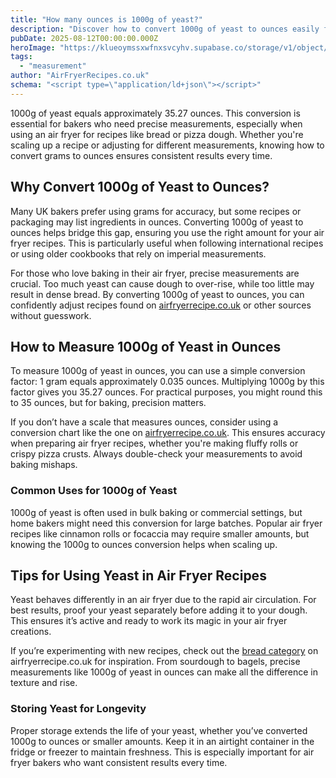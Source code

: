 ```yaml
---
title: "How many ounces is 1000g of yeast?"
description: "Discover how to convert 1000g of yeast to ounces easily for perfect baking every time. Includes UK measurements and air fryer tips."
pubDate: 2025-08-12T00:00:00.000Z
heroImage: "https://klueoymssxwfnxsvcyhv.supabase.co/storage/v1/object/public/md/how-many-ounces-is-1000g-of-yeast-f647b24e.webp"
tags:
  - "measurement"
author: "AirFryerRecipes.co.uk"
schema: "<script type=\"application/ld+json\"></script>"
---
```


<p>1000g of yeast equals approximately 35.27 ounces. This conversion is essential for bakers who need precise measurements, especially when using an air fryer for recipes like bread or pizza dough. Whether you're scaling up a recipe or adjusting for different measurements, knowing how to convert grams to ounces ensures consistent results every time.</p>

<h2>Why Convert 1000g of Yeast to Ounces?</h2>  
<p>Many UK bakers prefer using grams for accuracy, but some recipes or packaging may list ingredients in ounces. Converting 1000g of yeast to ounces helps bridge this gap, ensuring you use the right amount for your air fryer recipes. This is particularly useful when following international recipes or using older cookbooks that rely on imperial measurements.</p>  
<p>For those who love baking in their air fryer, precise measurements are crucial. Too much yeast can cause dough to over-rise, while too little may result in dense bread. By converting 1000g of yeast to ounces, you can confidently adjust recipes found on <a href=https://www.airfryerrecipe.co.uk/recipes>airfryerrecipe.co.uk</a> or other sources without guesswork.</p>  

<h2>How to Measure 1000g of Yeast in Ounces</h2>  
<p>To measure 1000g of yeast in ounces, you can use a simple conversion factor: 1 gram equals approximately 0.035 ounces. Multiplying 1000g by this factor gives you 35.27 ounces. For practical purposes, you might round this to 35 ounces, but for baking, precision matters.</p>  
<p>If you don’t have a scale that measures ounces, consider using a conversion chart like the one on <a href=https://www.airfryerrecipe.co.uk/air-fryer-conversion-chart>airfryerrecipe.co.uk</a>. This ensures accuracy when preparing air fryer recipes, whether you're making fluffy rolls or crispy pizza crusts. Always double-check your measurements to avoid baking mishaps.</p>  

<h3>Common Uses for 1000g of Yeast</h3>  
<p>1000g of yeast is often used in bulk baking or commercial settings, but home bakers might need this conversion for large batches. Popular air fryer recipes like cinnamon rolls or focaccia may require smaller amounts, but knowing the 1000g to ounces conversion helps when scaling up.</p>  

<h2>Tips for Using Yeast in Air Fryer Recipes</h2>  
<p>Yeast behaves differently in an air fryer due to the rapid air circulation. For best results, proof your yeast separately before adding it to your dough. This ensures it’s active and ready to work its magic in your air fryer creations.</p>  
<p>If you’re experimenting with new recipes, check out the <a href=https://www.airfryerrecipe.co.uk/recipe-category/bread>bread category</a> on airfryerrecipe.co.uk for inspiration. From sourdough to bagels, precise measurements like 1000g of yeast in ounces can make all the difference in texture and rise.</p>  

<h3>Storing Yeast for Longevity</h3>  
<p>Proper storage extends the life of your yeast, whether you’ve converted 1000g to ounces or smaller amounts. Keep it in an airtight container in the fridge or freezer to maintain freshness. This is especially important for air fryer bakers who want consistent results every time.</p>